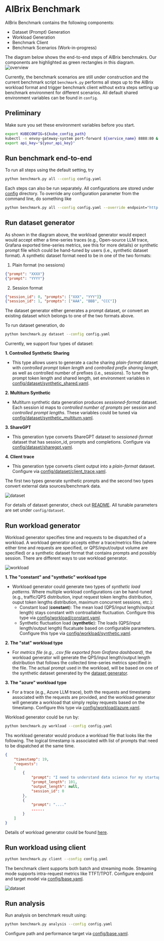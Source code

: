 # AIBrix Benchmark

AIBrix Benchmark contains the following components:
- Dataset (Prompt) Generation
- Workload Generation
- Benchmark Client
- Benchmark Scenarios (Work-in-progress)


The diagram below shows the end-to-end steps of AIBrix benchmakrs. Our components are highlighted as green rectangles in this diagram. 
![overview](./image/aibrix-benchmark-component.png)

Currently, the benchmark scenarios are still under construction and the current benchmark script ```benchmark.py``` performs all steps up to the AIBrix workload format and trigger benchmark client without extra steps setting up benchmark environment for different scenarios. 
All default shared environment variables can be found in ```config```. 


## Preliminary

Make sure you set these environment variables before you start. 

```bash
export KUBECONFIG=${kube_config_path}
kubectl -n envoy-gateway-system port-forward ${service_name} 8888:80 &
export api_key="${your_api_key}"
```


## Run benchmark end-to-end
To run all steps using the default setting, try

```bash
python benchmark.py all --config config.yaml
```

Each steps can also be run separately. All configurations are stored under [config](./config) directory. To override any configuration parameter from the command line, do something like


```bash
python benchmark.py all --config config.yaml --override endpoint="http://localhost:8000"
```


## Run dataset generator

As shown in the diagram above, the workload generator would expect would accept either a time-series traces (e.g., Open-source LLM trace, Grafana exported time-series metrics, see this for more details) or synthetic prompt file which could be hand-tuned by users (i.e., synthetic dataset format). 
A synthetic dataset format need to be in one of the two formats:

1. Plain format (no sessions)
```json
{"prompt": "XXXX"}
{"prompt": "YYYY"}
```
2. Session format
```json
{"session_id": 0, "prompts": ["XXX", "YYY"]}
{"session_id": 1, "prompts": ["AAA", "BBB", "CCC"]}
```
The dataset generator either generates a prompt dataset, or convert an existing dataset which belongs to one of the two formats above. 


To run dataset generation, do
```bash
python benchmark.py dataset --config config.yaml
```

Currently, we support four types of dataset:

**1. Controlled Synthetic Sharing**
- This type allows users to generate a cache sharing *plain-format* dataset with *controlled prompt token length* and *controlled prefix sharing length*, as well as controlled number of prefixes (i.e., sessions). To tune the prompt token length and shared length, set environment variables in [config/dataset/synthetic_shared.yaml](./config/dataset/synthetic_shared.yaml).

**2. Multiturn Synthetic**
- Multiturn synthetic data generation produces *sessioned-format* dataset. Each session id maps to *controlled number of prompts* per session and *controlled prompt lengths*. These variables could be tuned via [config/dataset/synthetic_multiturn.yaml](./config/dataset/synthetic_multiturn.yaml). 

**3. ShareGPT**
- This generation type converts ShareGPT dataset to *sessioned-format* dataset that has session_id, prompts and completions. Configure via [config/dataset/sharegpt.yaml](./config/dataset/sharegpt.yaml).

**4. Client trace**
- This generation type converts client output into a *plain-format* dataset. Configure via [config/dataset/client_trace.yaml](./config/dataset/client_trace.yaml).

The first two types generate synthetic prompts and the second two types convert external data sources/benchmark data. 

![dataset](./image/aibrix-benchmark-dataset.png)

For details of dataset generator, check out [README](./generator/dataset-generator/README.md). All tunable parameters are set under ```config/dataset```.


## Run workload generator
Workload generator specifies time and requests to be dispatched of a workload. A workload generator accepts either a trace/metrics files (where either time and requests are specified, or QPS/input/output volume are specified) or a synthetic dataset format that contains prompts and possibly session. There are different ways to use workload generator. 

![workload](./image/aibrix-benchmark-workload.png)


**1. The "constant" and "synthetic" workload type**
- Workload generator could generate two types of *synthetic load patterns*. Where multiple workload configurations can be hand-tuned (e.g., traffic/QPS distribution, input request token lengths distribution, ouput token lengths distribution, maximum concurrent sessions, etc.):
    - Constant load (**constant**): The mean load (QPS/input length/output length) stays constant with controallable fluctuation. Configure this type via [config/workload/constant.yaml](config/workload/constant.yaml).
    - Synthetic fluctuation load (**synthetic**): The loads (QPS/input length/output length) flucatuate based on configurable parameters. Configure this type via [config/workload/synthetic.yaml](config/workload/synthetic.yaml).

**2. The "stat" workload type**
- For *metrics file (e.g., .csv file exported from Grafana dashboard)*, the workload generator will generate the QPS/input length/output length distribution that follows the collected time-series metrics specified in the file. The actual prompt used in the workload, will be based on one of the synthetic dataset generated by the [dataset generator](#run-dataset-generator). 


**3. The "azure" workload type**
- For a trace (e.g., Azure LLM trace), both the requests and timestamp associated with the requests are provided, and the workload generator will generate a workload that simply replay requests based on the timestamp. Configure this type via [config/workload/azure.yaml](config/workload/azure.yaml).


Workload generator could be run by:
```bash
python benchmark.py workload --config config.yaml
```

Ths workload generator would produce a workload file that looks like the following. The logical timestamp is associated with list of prompts that need to be dispatched at the same time. 

```json
{
    "timestamp": 19, 
    "requests": 
    [
        {
            "prompt": "I need to understand data science for my startup idea. Can you help? Could you also explain how this relates to natural language processing? For context, I have experience with cybersecurity but I'm new to this specific area. I've been trying to understand this concept for months and would appreciate a clear explanation. I'm asking because I need to deploy a machine learning model for a project. For context, I have experience with cryptocurrency but I'm new to this specific area. Could you", 
            "prompt_length": 101, 
            "output_length": null,
            "session_id": 0
        },
        {
            "prompt": "...."
            ......
        }
    ]
}
```

Details of workload generator could be found [here](generator/workload-generator/README.md).



## Run workload using client
```bash
python benchmark.py client --config config.yaml
```

The benchmark client supports both batch and streaming mode. Streaming mode  supports intra-request metrics like TTFT/TPOT. Configure endpoint and target model via [config/base.yaml](config/base.yaml).

![dataset](./image/aibrix-benchmark-client.png)

## Run analysis

Run analysis on benchmark result using: 
```bash
python benchmark.py analysis --config config.yaml
```
Configure path and performance target via [config/base.yaml](config/base.yaml).



